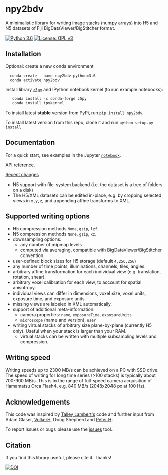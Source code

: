 # npy2bdv
 A minimalistic library for writing image stacks (numpy arrays) into H5 and N5 datasets of 
 Fiji BigDataViewer/BigStitcher format. 
 
[![Python 3.6](https://img.shields.io/badge/python-3.6-blue.svg)](https://www.python.org/downloads/release/python-360/)
[![License: GPL v3](https://img.shields.io/badge/License-GPLv3-blue.svg)](https://www.gnu.org/licenses/gpl-3.0)
 
 ## Installation
 Optional: create a new conda environment
  ```
    conda create --name npy2bdv python=3.6
    conda activate npy2bdv
  ```
Install library [`z5py`](https://github.com/constantinpape/z5) and IPython notebook kernel 
(to run example notebooks):
 ```
    conda install -c conda-forge z5py
    conda install ipykernel
```
 To install latest **stable** version from PyPi, run `pip install npy2bdv`. 
 
 To install latest version from this repo, clone it and run `python setup.py install`
 
 ## Documentation
For a quick start, see examples in the Jupyter [`notebook`](/npy2bdv/docs/examples/h5writing.ipynb).

API [reference](https://nvladimus.github.io/npy2bdv/).

[Recent changes](CHANGELOG.md)
 - N5 support with file-system backend (i.e. the dataset is a tree of folders on a disk)
 - The H5/XML datasets can be edited in-place, e.g. by cropping selected views in `x,y,z`, 
 and appending affine transforms to XML. 
 

 ## Supported writing options
 * H5 compression methods `None`, `gzip`, `lzf`.
 * N5 compression methods `None`, `gzip`, `xz`.
 * downsampling options: 
    - any number of mipmap levels
    - computed via averaging, compatible with BigDataViewer/BigStitcher convention.
 * user-defined block sizes for H5 storage (default `4,256,256`)
 * any number of time points, illuminations, channels, tiles, angles.
 * arbitrary affine transformation for each individual view (e.g. translation, rotation, shear).
 * arbitrary voxel calibration for each view, to account for spatial anisotropy.
 * individual views can differ in dimensions, voxel size, voxel units, exposure time, and exposure units.
 * missing views are labeled in XML automatically.
 * support of additional meta-information:
    - camera properties: `name`, `exposureTime`, `exposureUnits`
    - `microscope` (name and version), `user`
 * writing virtual stacks of arbitrary size plane-by-plane (currently H5 only). Useful when your stack is larger than your RAM.
    - virtual stacks can be written with multiple subsampling levels and compression.
    
 ## Writing speed
Writing speeds up to 2300 MB/s can be achieved on a PC with SSD drive. 
The speed of writing for long time series (>100 stacks) is typically about 700-900 MB/s. 
This is in the range of full-speed camera acquisition 
of Hamamatsu Orca Flash4, e.g. 840 MB/s (2048x2048 px at 100 Hz).

 ## Acknowledgements
 This code was inspired by [Talley Lambert's](https://github.com/tlambert03/imarispy) code 
 and further input from Adam Glaser, [VolkerH](https://github.com/VolkerH), Doug Shepherd and 
 [Peter H](https://github.com/abred).
 
 To report issues or bugs please use the [issues](https://github.com/nvladimus/npy2bdv/issues) tool.
 
 ## Citation
 If you find this library useful, please cite it. Thanks!
 
 [![DOI](https://zenodo.org/badge/203410946.svg)](https://zenodo.org/badge/latestdoi/203410946)

